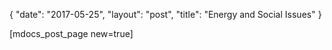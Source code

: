 {
   "date": "2017-05-25",
   "layout": "post",
   "title": "Energy and Social Issues"
}

[mdocs_post_page new=true]
